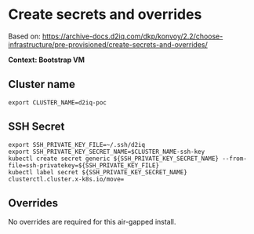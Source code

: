 # Create secrets and overrides

Based on: https://archive-docs.d2iq.com/dkp/konvoy/2.2/choose-infrastructure/pre-provisioned/create-secrets-and-overrides/

**Context: Bootstrap VM**

## Cluster name
```
export CLUSTER_NAME=d2iq-poc
```

## SSH Secret
```
export SSH_PRIVATE_KEY_FILE=~/.ssh/d2iq
export SSH_PRIVATE_KEY_SECRET_NAME=$CLUSTER_NAME-ssh-key
kubectl create secret generic ${SSH_PRIVATE_KEY_SECRET_NAME} --from-file=ssh-privatekey=${SSH_PRIVATE_KEY_FILE}
kubectl label secret ${SSH_PRIVATE_KEY_SECRET_NAME} clusterctl.cluster.x-k8s.io/move=
```

## Overrides

No overrides are required for this air-gapped install.